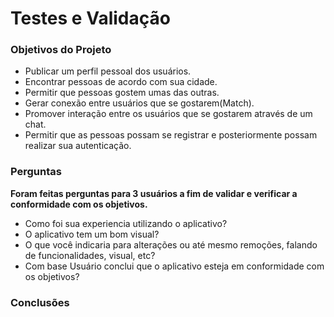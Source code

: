 # Testes e Validação

### Objetivos do Projeto
- Publicar um perfil pessoal dos usuários.
- Encontrar pessoas de acordo com sua cidade.
- Permitir que pessoas gostem umas das outras.
- Gerar conexão entre usuários que se gostarem(Match).
- Promover interação entre os usuários que se gostarem através de um chat.
- Permitir que as pessoas possam se registrar e posteriormente possam realizar sua autenticação.

### Perguntas
**Foram feitas perguntas para 3 usuários a fim de validar e verificar a conformidade com os objetivos.**

- Como foi sua experiencia utilizando o aplicativo?
- O aplicativo tem um bom visual?
- O que você indicaria para alterações ou até mesmo remoções, falando de funcionalidades, visual, etc?
- Com base Usuário conclui que o aplicativo esteja em conformidade com os objetivos?

### Conclusões
